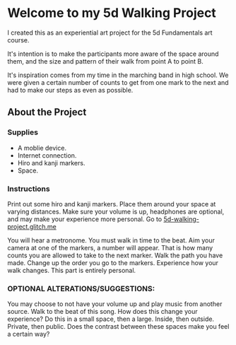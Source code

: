 Welcome to my 5d Walking Project
================================

I created this as an experiential art project for the 5d Fundamentals art course.

It's intention is to make the participants more aware of the space around them, and the size and pattern of their walk from point A to point B.

It's inspiration comes from my time in the marching band in high school. We were given a certain number of counts to get from one mark to the next and had to make our steps as even as possible.


About the Project
----------------

### Supplies

- A moblie device.
- Internet connection.
- Hiro and kanji markers.
- Space.

### Instructions

Print out some hiro and kanji markers. Place them around your space at varying distances.
Make sure your volume is up, headphones are optional, and may make your experience more personal.
Go to [5d-walking-project.glitch.me](https://5d-walking-project.glitch.me)

You will hear a metronome. You must walk in time to the beat.
Aim your camera at one of the markers, a number will appear. That is how many counts you are allowed to take to the next marker.
Walk the path you have made. Change up the order you go to the markers. Experience how your walk changes. This part is entirely personal.

### OPTIONAL ALTERATIONS/SUGGESTIONS:

You may choose to not have your volume up and play music from another source. Walk to the beat of this song. How does this change your experience?
Do this in a small space, then a large. Inside, then outside. Private, then public. Does the contrast between these spaces make you feel a certain way?